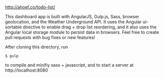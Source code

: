 http://ahoef.co/todo-list/

This dashboard app is built with AngularJS, Gulp.js, Sass, browser geolocation, and the Weather Underground API. It uses the Angular ui-sortable directive to enable drag + drop list reordering, and it also uses the Angular local storage module to persist data in browsers. Feel free to create pull requests with bug fixes or new features!

After cloning this directory, run 

```
$ gulp
```
to compile and minifiy sass + javascript, and to start a server at http://localhost:8080